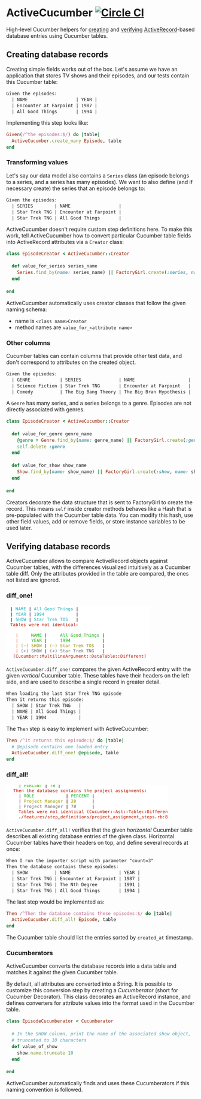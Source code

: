 # ActiveCucumber [![Circle CI](https://circleci.com/gh/Originate/active_cucumber.svg?style=shield)](https://circleci.com/gh/Originate/active_cucumber)

High-level Cucumber helpers for [creating](#creating-database-records)
and [verifying](#verifying-database-records)
[ActiveRecord](http://guides.rubyonrails.org/active_record_basics.html)-based
database entries using Cucumber tables.


## Creating database records

Creating simple fields works out of the box.
Let's assume we have an application that stores TV shows and their episodes,
and our tests contain this Cucumber table:

```cucumber
Given the episodes:
  | NAME                  | YEAR |
  | Encounter at Farpoint | 1987 |
  | All Good Things       | 1994 |
```

Implementing this step looks like:

```ruby
Given(/^the episodes:$/) do |table|
  ActiveCucumber.create_many Episode, table
end
```

### Transforming values

Let's say our data model also contains a `Series` class
(an episode belongs to a series, and a series has many episodes).
We want to also define (and if necessary create) the series that an episode belongs to:

```cucumber
Given the episodes:
  | SERIES        | NAME                  |
  | Star Trek TNG | Encounter at Farpoint |
  | Star Trek TNG | All Good Things       |
```

ActiveCucumber doesn't require custom step definitions here.
To make this work, tell ActiveCucumber how to convert particular Cucumber table fields
into ActiveRecord attributes via a `Creator` class:

```ruby
class EpisodeCreator < ActiveCucumber::Creator

  def value_for_series series_name
    Series.find_by(name: series_name) || FactoryGirl.create(:series, name: series_name)
  end

end
```

ActiveCucumber automatically uses creator classes that follow the given naming schema:
* name is `<class name>Creator`
* method names are `value_for_<attribute name>`


### Other columns

Cucumber tables can contain columns that provide other test data,
and don't correspond to attributes on the created object.

```cucumber
Given the episodes:
  | GENRE           | SERIES              | NAME                    |
  | Science Fiction | Star Trek TNG       | Encounter at Farpoint   |
  | Comedy          | The Big Bang Theory | The Big Bran Hypothesis |
```

A `Genre` has many series, and a series belongs to a genre.
Episodes are not directly associated with genres.

```ruby
class EpisodeCreator < ActiveCucumber::Creator

  def value_for_genre genre_name
    @genre = Genre.find_by(name: genre_name) || FactoryGirl.create(:genre, name: genre_name)
    self.delete :genre
  end

  def value_for_show show_name
    Show.find_by(name: show_name) || FactoryGirl.create(:show, name: show_name, genre: @genre)
  end

end
```

Creators decorate the data structure that
is sent to FactoryGirl to create the record.
This means `self` inside creator methods behaves like a Hash
that is pre-populated with the Cucumber table data.
You can modify this hash, use other field values,
add or remove fields,
or store instance variables to be used later.


## Verifying database records

ActiveCucumber allows to compare ActiveRecord objects
against Cucumber tables,
with the differences visualized intuitively as a Cucumber table diff.
Only the attributes provided in the table are compared,
the ones not listed are ignored.


### diff_one!

<img width="385"
     height="144"
     alt="image of a mismatching vertical Cucumber table"
     src="documentation/vertical_diff.png">

`ActiveCucumber.diff_one!` compares the given ActiveRecord entry with the given
_vertical_ Cucumber table.
These tables have their headers on the left side, and are used to describe
a single record in greater detail.

```cucumber
When loading the last Star Trek TNG episode
Then it returns this episode:
  | SHOW | Star Trek TNG   |
  | NAME | All Good Things |
  | YEAR | 1994            |
```

The `Then` step is easy to implement with ActiveCucumber:

```ruby
Then /^it returns this episode:$/ do |table|
  # @episode contains one loaded entry
  ActiveCucumber.diff_one! @episode, table
end
```


### diff_all!

<img width="431"
     height="95"
     alt="image of a mismatching vertical Cucumber table"
     src="documentation/horizontal_diff.png">

`ActiveCucumber.diff_all!` verifies that the given _horizontal_ Cucumber table
describes all existing database entries of the given class.
Horizontal Cucumber tables have their headers on top, and define several
records at once:

```cucumber
When I run the importer script with parameter "count=3"
Then the database contains these episodes:
  | SHOW          | NAME                  | YEAR |
  | Star Trek TNG | Encounter at Farpoint | 1987 |
  | Star Trek TNG | The Nth Degree        | 1991 |
  | Star Trek TNG | All Good Things       | 1994 |
```

The last step would be implemented as:

```ruby
Then /^Then the database contains these episodes:$/ do |table|
  ActiveCucumber.diff_all! Episode, table
end
```

The Cucumber table should list the entries sorted by `created_at` timestamp.


### Cucumberators

ActiveCucumber converts the database records into a data table
and matches it against the given Cucumber table.

By default, all attributes are converted into a String.
It is possible to customize this conversion step by creating a
_Cucumberator_ (short for Cucumber Decorator).
This class decorates an ActiveRecord instance, and defines converters
for attribute values into the format used in the Cucumber table.

```ruby
class EpisodeCucumberator < Cucumberator

  # In the SHOW column, print the name of the associated show object,
  # truncated to 10 characters
  def value_of_show
    show.name.truncate 10
  end

end
```

ActiveCucumber automatically finds and uses these Cucumberators if this
naming convention is followed.
